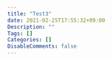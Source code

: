 ```yaml
---
title: "Test3"
date: 2021-02-25T17:55:32+09:00
Description: ""
Tags: []
Categories: []
DisableComments: false
---
```

